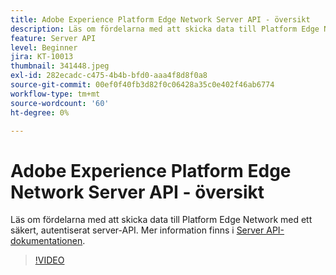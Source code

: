 ```yaml
---
title: Adobe Experience Platform Edge Network Server API - översikt
description: Läs om fördelarna med att skicka data till Platform Edge Network med ett säkert, autentiserat server-API.
feature: Server API
level: Beginner
jira: KT-10013
thumbnail: 341448.jpeg
exl-id: 282ecadc-c475-4b4b-bfd0-aaa4f8d8f0a8
source-git-commit: 00ef0f40fb3d82f0c06428a35c0e402f46ab6774
workflow-type: tm+mt
source-wordcount: '60'
ht-degree: 0%

---
```


# Adobe Experience Platform Edge Network Server API - översikt

Läs om fördelarna med att skicka data till Platform Edge Network med ett säkert, autentiserat server-API. Mer information finns i [Server API-dokumentationen](https://experienceleague.adobe.com/docs/experience-platform/edge-network-server-api/overview.html).

>[!VIDEO](https://video.tv.adobe.com/v/341448?learn=on)
